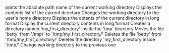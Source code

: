 prints the absolute path name of the current working directory
Displays the contents list of the current directory
Changes the working directory to the user's home directory
Displays the cotents of the current directory in long format
Display the current directory contents in long format
Creates a directory named 'my_first_directory' inside the 'tmp' directory
Moves the file 'betty' from '/tmp/' to '/tmp/my_first_directory/'
Deletes the file 'betty' from '/tmp/my_first_directory/'
Deletes the directory 'my_first_directory'inside '/tmp/'
Change working directory to the previous one
